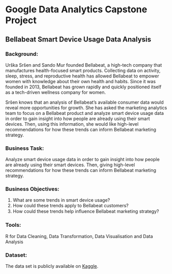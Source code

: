 # Google Data Analytics Capstone Project
## Bellabeat Smart Device Usage Data Analysis

### Background:
Urška Sršen and Sando Mur founded Bellabeat, a high-tech company that manufactures health-focused smart products.
Collecting data on activity, sleep, stress, and reproductive health has allowed Bellabeat to empower women with knowledge about their own health and habits. Since it was founded in 2013, Bellabeat has grown rapidly and quickly positioned itself as a tech-driven wellness company for women.

Sršen knows that an analysis of Bellabeat’s available consumer data would reveal more opportunities for growth. She has asked the marketing analytics team to focus on a Bellabeat product and analyze smart device usage data in order to gain insight into how people are already using their smart devices. Then, using this information, she would like high-level
recommendations for how these trends can inform Bellabeat marketing strategy.

### Business Task:
Analyze smart device usage data in order to gain insight into how people are already using their smart devices. Then, giving high-level
recommendations for how these trends can inform Bellabeat marketing strategy.

### Business Objectives:
1. What are some trends in smart device usage?
2. How could these trends apply to Bellabeat customers?
3. How could these trends help inﬂuence Bellabeat marketing strategy?

### Tools:
R for Data Cleaning, Data Transformation, Data Visualisation and Data Analysis

### Dataset:
The data set is publicly available on [Kaggle](https://www.kaggle.com/arashnic/fitbit).
